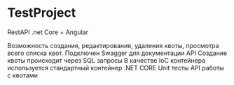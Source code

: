 # TestProject
RestAPI .net Core + Angular

Возможность создания, редактирования, удаления квоты, просмотра всего списка квот.
Подключен Swagger для документации API
Создание квоты происходит через SQL запросы
В качестве IoC контейнера используется стандартный контейнер .NET CORE 
Unit тесты API работы с квотами
